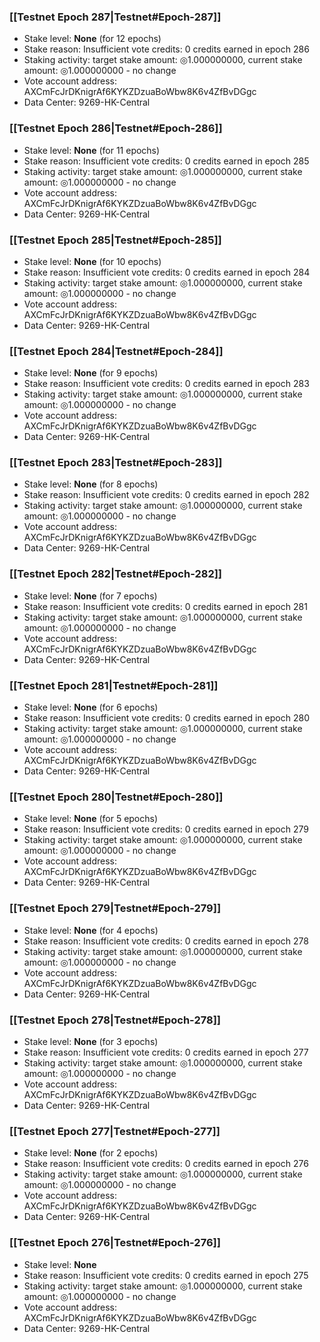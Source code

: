 ### [[Testnet Epoch 287|Testnet#Epoch-287]]
* Stake level: **None** (for 12 epochs)
* Stake reason: Insufficient vote credits: 0 credits earned in epoch 286
* Staking activity: target stake amount: ◎1.000000000, current stake amount: ◎1.000000000 - no change
* Vote account address: AXCmFcJrDKnigrAf6KYKZDzuaBoWbw8K6v4ZfBvDGgc
* Data Center: 9269-HK-Central
### [[Testnet Epoch 286|Testnet#Epoch-286]]
* Stake level: **None** (for 11 epochs)
* Stake reason: Insufficient vote credits: 0 credits earned in epoch 285
* Staking activity: target stake amount: ◎1.000000000, current stake amount: ◎1.000000000 - no change
* Vote account address: AXCmFcJrDKnigrAf6KYKZDzuaBoWbw8K6v4ZfBvDGgc
* Data Center: 9269-HK-Central
### [[Testnet Epoch 285|Testnet#Epoch-285]]
* Stake level: **None** (for 10 epochs)
* Stake reason: Insufficient vote credits: 0 credits earned in epoch 284
* Staking activity: target stake amount: ◎1.000000000, current stake amount: ◎1.000000000 - no change
* Vote account address: AXCmFcJrDKnigrAf6KYKZDzuaBoWbw8K6v4ZfBvDGgc
* Data Center: 9269-HK-Central
### [[Testnet Epoch 284|Testnet#Epoch-284]]
* Stake level: **None** (for 9 epochs)
* Stake reason: Insufficient vote credits: 0 credits earned in epoch 283
* Staking activity: target stake amount: ◎1.000000000, current stake amount: ◎1.000000000 - no change
* Vote account address: AXCmFcJrDKnigrAf6KYKZDzuaBoWbw8K6v4ZfBvDGgc
* Data Center: 9269-HK-Central
### [[Testnet Epoch 283|Testnet#Epoch-283]]
* Stake level: **None** (for 8 epochs)
* Stake reason: Insufficient vote credits: 0 credits earned in epoch 282
* Staking activity: target stake amount: ◎1.000000000, current stake amount: ◎1.000000000 - no change
* Vote account address: AXCmFcJrDKnigrAf6KYKZDzuaBoWbw8K6v4ZfBvDGgc
* Data Center: 9269-HK-Central
### [[Testnet Epoch 282|Testnet#Epoch-282]]
* Stake level: **None** (for 7 epochs)
* Stake reason: Insufficient vote credits: 0 credits earned in epoch 281
* Staking activity: target stake amount: ◎1.000000000, current stake amount: ◎1.000000000 - no change
* Vote account address: AXCmFcJrDKnigrAf6KYKZDzuaBoWbw8K6v4ZfBvDGgc
* Data Center: 9269-HK-Central
### [[Testnet Epoch 281|Testnet#Epoch-281]]
* Stake level: **None** (for 6 epochs)
* Stake reason: Insufficient vote credits: 0 credits earned in epoch 280
* Staking activity: target stake amount: ◎1.000000000, current stake amount: ◎1.000000000 - no change
* Vote account address: AXCmFcJrDKnigrAf6KYKZDzuaBoWbw8K6v4ZfBvDGgc
* Data Center: 9269-HK-Central
### [[Testnet Epoch 280|Testnet#Epoch-280]]
* Stake level: **None** (for 5 epochs)
* Stake reason: Insufficient vote credits: 0 credits earned in epoch 279
* Staking activity: target stake amount: ◎1.000000000, current stake amount: ◎1.000000000 - no change
* Vote account address: AXCmFcJrDKnigrAf6KYKZDzuaBoWbw8K6v4ZfBvDGgc
* Data Center: 9269-HK-Central
### [[Testnet Epoch 279|Testnet#Epoch-279]]
* Stake level: **None** (for 4 epochs)
* Stake reason: Insufficient vote credits: 0 credits earned in epoch 278
* Staking activity: target stake amount: ◎1.000000000, current stake amount: ◎1.000000000 - no change
* Vote account address: AXCmFcJrDKnigrAf6KYKZDzuaBoWbw8K6v4ZfBvDGgc
* Data Center: 9269-HK-Central
### [[Testnet Epoch 278|Testnet#Epoch-278]]
* Stake level: **None** (for 3 epochs)
* Stake reason: Insufficient vote credits: 0 credits earned in epoch 277
* Staking activity: target stake amount: ◎1.000000000, current stake amount: ◎1.000000000 - no change
* Vote account address: AXCmFcJrDKnigrAf6KYKZDzuaBoWbw8K6v4ZfBvDGgc
* Data Center: 9269-HK-Central
### [[Testnet Epoch 277|Testnet#Epoch-277]]
* Stake level: **None** (for 2 epochs)
* Stake reason: Insufficient vote credits: 0 credits earned in epoch 276
* Staking activity: target stake amount: ◎1.000000000, current stake amount: ◎1.000000000 - no change
* Vote account address: AXCmFcJrDKnigrAf6KYKZDzuaBoWbw8K6v4ZfBvDGgc
* Data Center: 9269-HK-Central
### [[Testnet Epoch 276|Testnet#Epoch-276]]
* Stake level: **None**
* Stake reason: Insufficient vote credits: 0 credits earned in epoch 275
* Staking activity: target stake amount: ◎1.000000000, current stake amount: ◎1.000000000 - no change
* Vote account address: AXCmFcJrDKnigrAf6KYKZDzuaBoWbw8K6v4ZfBvDGgc
* Data Center: 9269-HK-Central